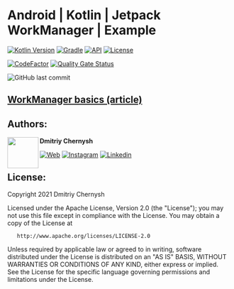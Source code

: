 # Android | Kotlin | Jetpack WorkManager | Example

[![Kotlin Version](https://img.shields.io/badge/kotlin-1.6.0-blue.svg?style=for-the-badge)](http://kotlinlang.org/)
[![Gradle](https://img.shields.io/badge/gradle-6.7.1-blue.svg?style=for-the-badge)](https://lv.binarybabel.org/catalog/gradle/latest)
[![API](https://img.shields.io/badge/API-23%2B-blue.svg?style=for-the-badge)](https://android-arsenal.com/api?level=23)
[![License](https://img.shields.io/badge/license-Apache%202.0-blue.svg?style=for-the-badge)](http://www.apache.org/licenses/LICENSE-2.0)

[![CodeFactor](https://www.codefactor.io/repository/github/dmitriy-chernysh/jetpack-workmanager-example/badge)](https://www.codefactor.io/repository/github/dmitriy-chernysh/jetpack-workmanager-example)
[![Quality Gate Status](https://sonarcloud.io/api/project_badges/measure?project=dmitriy-chernysh_Jetpack-WorkManager-Example&metric=alert_status)](https://sonarcloud.io/summary/new_code?id=dmitriy-chernysh_Jetpack-WorkManager-Example)

![GitHub last commit](https://img.shields.io/github/last-commit/dmitriy-chernysh/Jetpack-WorkManager-Example?color=red&style=for-the-badge)

## [WorkManager basics (article)](https://medium.com/androiddevelopers/workmanager-basics-beba51e94048)

## Authors:

<a href="https://www.instagram.com/mobiledevpro/" target="_blank">
  <img src="https://s.gravatar.com/avatar/72c649d298a8f0f088fd0850e19b9147?s=400" width="70" align="left">
</a>

**Dmitriy Chernysh**

[![Web](https://img.shields.io/badge/-web-grey?logo=appveyor)](http://mobile-dev.pro/)
[![Instagram](https://img.shields.io/badge/-instagram-grey?logo=instagram)](https://www.instagram.com/mobiledevpro/)
[![Linkedin](https://img.shields.io/badge/-linkedin-grey?logo=linkedin)](https://www.linkedin.com/in/dmitriychernysh/)


## License:

   Copyright 2021 Dmitriy Chernysh

   Licensed under the Apache License, Version 2.0 (the "License");
   you may not use this file except in compliance with the License.
   You may obtain a copy of the License at

       http://www.apache.org/licenses/LICENSE-2.0

   Unless required by applicable law or agreed to in writing, software
   distributed under the License is distributed on an "AS IS" BASIS,
   WITHOUT WARRANTIES OR CONDITIONS OF ANY KIND, either express or implied.
   See the License for the specific language governing permissions and
   limitations under the License.
